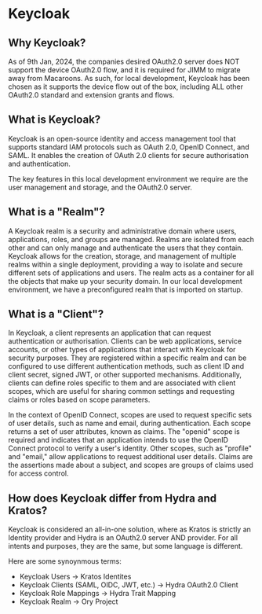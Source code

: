 # Keycloak

## Why Keycloak?
As of 9th Jan, 2024, the companies desired OAuth2.0 server does NOT support the device OAuth2.0 flow, and it is required for JIMM to migrate away from Macaroons. As such, for local development, Keycloak has been chosen as it supports the device flow out of the box, including ALL other OAuth2.0 standard and extension grants and flows.

## What is Keycloak?
Keycloak is an open-source identity and access management tool that supports standard IAM protocols such as OAuth 2.0, OpenID Connect, and SAML. It enables the creation of OAuth 2.0 clients for secure authorisation and authentication.

The key features in this local development environment we require are the user management and storage, and the OAuth2.0 server.

## What is a "Realm"?
A Keycloak realm is a security and administrative domain where users, applications, roles, and groups are managed. Realms are isolated from each other and can only manage and authenticate the users that they contain. Keycloak allows for the creation, storage, and management of multiple realms within a single deployment, providing a way to isolate and secure different sets of applications and users. The realm acts as a container for all the objects that make up your security domain. In our local development environment, we have a preconfigured realm that is imported on startup.

## What is a "Client"?
In Keycloak, a client represents an application that can request authentication or authorisation. Clients can be web applications, service accounts, or other types of applications that interact with Keycloak for security purposes. They are registered within a specific realm and can be configured to use different authentication methods, such as client ID and client secret, signed JWT, or other supported mechanisms. Additionally, clients can define roles specific to them and are associated with client scopes, which are useful for sharing common settings and requesting claims or roles based on scope parameters.

In the context of OpenID Connect, scopes are used to request specific sets of user details, such as name and email, during authentication. Each scope returns a set of user attributes, known as claims. The "openid" scope is required and indicates that an application intends to use the OpenID Connect protocol to verify a user's identity. Other scopes, such as "profile" and "email," allow applications to request additional user details. Claims are the assertions made about a subject, and scopes are groups of claims used for access control.

## How does Keycloak differ from Hydra and Kratos?
Keycloak is considered an all-in-one solution, where as Kratos is strictly an Identity provider and Hydra is an OAuth2.0 server AND provider. For all intents and purposes, they are the same, but some language is different.

Here are some synoynmous terms:
- Keycloak Users -> Kratos Identites
- Keycloak Clients (SAML, OIDC, JWT, etc.) -> Hydra OAuth2.0 Client
- Keycloak Role Mappings -> Hydra Trait Mapping
- Keycloak Realm -> Ory Project

